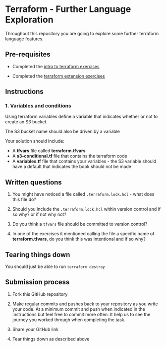 # Terraform - Further Language Exploration

Throughout this repository you are going to explore some further terraform language features.

## Pre-requisites

- Completed the [intro to terraform exercises](https://github.com/northcoders/ce-intro-terraform)

- Completed the [terraform extension exercises](https://github.com/northcoders/ce-terraform-extension)

## Instructions

### 1. Variables and conditions

Using terraform variables define a variable that indicates whether or not to create an S3 bucket.

The S3 bucket name should also be driven by a variable

Your solution should include:

* A **tfvars** file called **terraform.tfvars**
* A **s3-conditional.tf** file that contains the terraform code
* A **variables.tf** file that contains your variables - the S3 variable should have a default that indicates the book should not be made




## Written questions

1. You might have noticed a file called `.terraform.lock.hcl` - what does this file do?

2. Should you include the `.terraform.lock.hcl` within version control and if so why? or if not why not?

3. Do you think a `tfvars` file should be committed to version control? 

4. In one of the exercises it mentioned calling the file a specific name of **terraform.tfvars**, do you think this was intentional and if so why?



## Tearing things down

You should just be able to run `terraform destroy`

## Submission process

1. Fork this GitHub repository

2. Make regular commits and pushes back to your repository as you write your code. At a minimum commit and push when indicated in the instructions but feel free to commit more often. It help us to see the journey you worked through when completing the task.

3. Share your GitHub link

4. Tear things down as described above